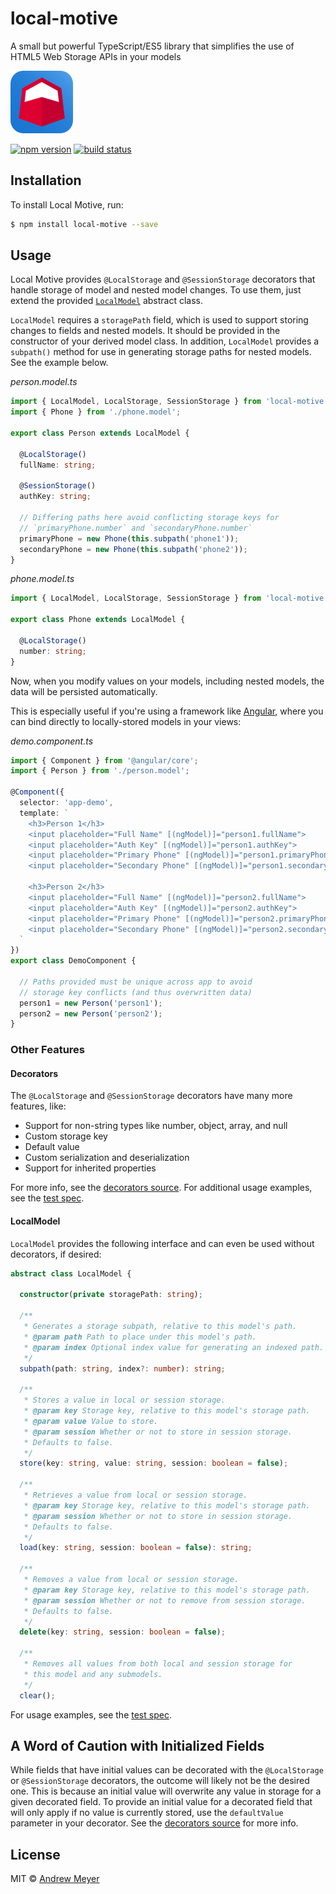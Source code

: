 # local-motive
A small but powerful TypeScript/ES5 library that simplifies the use of HTML5 Web Storage APIs in your models

![logo](graphics/local-motive.png)

[![npm version](https://badge.fury.io/js/local-motive.svg)](https://badge.fury.io/js/local-motive)
[![build status](https://travis-ci.org/menehune23/local-motive.svg)](https://travis-ci.org/menehune23/local-motive)

## Installation

To install Local Motive, run:

```bash
$ npm install local-motive --save
```

## Usage

Local Motive provides `@LocalStorage` and `@SessionStorage` decorators that handle storage of model and nested model changes. To use them, just extend the provided [`LocalModel`](#localmodel) abstract class.

`LocalModel` requires a `storagePath` field, which is used to support storing changes to fields and nested models. It should be provided in the constructor of your derived model class. In addition, `LocalModel` provides a `subpath()` method for use in generating storage paths for nested models. See the example below.

_person.model.ts_
```typescript
import { LocalModel, LocalStorage, SessionStorage } from 'local-motive';
import { Phone } from './phone.model';

export class Person extends LocalModel {

  @LocalStorage()
  fullName: string;

  @SessionStorage()
  authKey: string;

  // Differing paths here avoid conflicting storage keys for
  // `primaryPhone.number` and `secondaryPhone.number`
  primaryPhone = new Phone(this.subpath('phone1'));
  secondaryPhone = new Phone(this.subpath('phone2'));
}
```

_phone.model.ts_
```typescript
import { LocalModel, LocalStorage, SessionStorage } from 'local-motive';

export class Phone extends LocalModel {

  @LocalStorage()
  number: string;
}
```

Now, when you modify values on your models, including nested models, the data will be persisted automatically.

This is especially useful if you're using a framework like [Angular](https://angular.io), where you can bind directly to locally-stored models in your views:

_demo.component.ts_
```typescript
import { Component } from '@angular/core';
import { Person } from './person.model';

@Component({
  selector: 'app-demo',
  template: `
    <h3>Person 1</h3>
    <input placeholder="Full Name" [(ngModel)]="person1.fullName">
    <input placeholder="Auth Key" [(ngModel)]="person1.authKey">
    <input placeholder="Primary Phone" [(ngModel)]="person1.primaryPhone.number">
    <input placeholder="Secondary Phone" [(ngModel)]="person1.secondaryPhone.number">

    <h3>Person 2</h3>
    <input placeholder="Full Name" [(ngModel)]="person2.fullName">
    <input placeholder="Auth Key" [(ngModel)]="person2.authKey">
    <input placeholder="Primary Phone" [(ngModel)]="person2.primaryPhone.number">
    <input placeholder="Secondary Phone" [(ngModel)]="person2.secondaryPhone.number">
  `
})
export class DemoComponent {

  // Paths provided must be unique across app to avoid
  // storage key conflicts (and thus overwritten data)
  person1 = new Person('person1');
  person2 = new Person('person2');
}
```

### Other Features

#### Decorators

The `@LocalStorage` and `@SessionStorage` decorators have many more features, like:

- Support for non-string types like number, object, array, and null
- Custom storage key
- Default value
- Custom serialization and deserialization
- Support for inherited properties

For more info, see the [decorators source](https://github.com/menehune23/local-motive/blob/master/lib/decorators.ts).
For additional usage examples, see the [test spec](https://github.com/menehune23/local-motive/blob/master/lib/test/tests.spec.ts).

#### LocalModel

`LocalModel` provides the following interface and can even be used without decorators, if desired:

```typescript
abstract class LocalModel {

  constructor(private storagePath: string);

  /**
   * Generates a storage subpath, relative to this model's path.
   * @param path Path to place under this model's path.
   * @param index Optional index value for generating an indexed path.
   */
  subpath(path: string, index?: number): string;

  /**
   * Stores a value in local or session storage.
   * @param key Storage key, relative to this model's storage path.
   * @param value Value to store.
   * @param session Whether or not to store in session storage.
   * Defaults to false.
   */
  store(key: string, value: string, session: boolean = false);

  /**
   * Retrieves a value from local or session storage.
   * @param key Storage key, relative to this model's storage path.
   * @param session Whether or not to store in session storage.
   * Defaults to false.
   */
  load(key: string, session: boolean = false): string;

  /**
   * Removes a value from local or session storage.
   * @param key Storage key, relative to this model's storage path.
   * @param session Whether or not to remove from session storage.
   * Defaults to false.
   */
  delete(key: string, session: boolean = false);

  /**
   * Removes all values from both local and session storage for
   * this model and any submodels.
   */
  clear();
```

For usage examples, see the [test spec](https://github.com/menehune23/local-motive/blob/master/lib/test/tests.spec.ts).

## A Word of Caution with Initialized Fields

While fields that have initial values can be decorated with the `@LocalStorage` or `@SessionStorage` decorators, the outcome will likely not be the desired one. This is because an initial value will overwrite any value in storage for a given decorated field. To provide an initial value for a decorated field that will only apply if no value is currently stored, use the `defaultValue` parameter in your decorator. See the [decorators source](https://github.com/menehune23/local-motive/blob/master/lib/decorators.ts) for more info.

## License

MIT © [Andrew Meyer](https://coeurdecode.com/contact)
